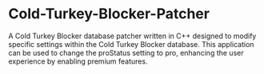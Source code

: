 # Cold-Turkey-Blocker-Patcher
A Cold Turkey Blocker database patcher written in C++ designed to modify specific settings within the Cold Turkey Blocker database. This application can be used to change the proStatus setting to pro, enhancing the user experience by enabling premium features.
